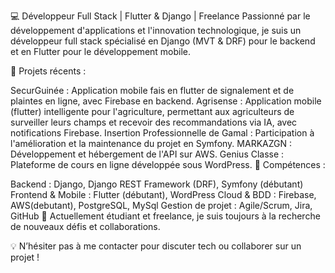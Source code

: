 💻 Développeur Full Stack | Flutter & Django | Freelance
Passionné par le développement d'applications et l'innovation technologique, je suis un développeur full stack spécialisé en Django (MVT & DRF) pour le backend et en Flutter pour le développement mobile.

🔹 Projets récents :

SecurGuinée : Application mobile fais en flutter de signalement et de plaintes en ligne, avec Firebase en backend.
Agrisense : Application mobile (flutter) intelligente pour l'agriculture, permettant aux agriculteurs de surveiller leurs champs et recevoir des recommandations via IA, avec notifications Firebase.
Insertion Professionnelle de Gamal : Participation à l'amélioration et la maintenance du projet en Symfony.
MARKAZGN : Développement et hébergement de l'API sur AWS.
Genius Classe : Plateforme de cours en ligne développée sous WordPress.
🚀 Compétences :

Backend : Django, Django REST Framework (DRF), Symfony (débutant)
Frontend & Mobile : Flutter (débutant), WordPress
Cloud & BDD : Firebase, AWS(debutant), PostgreSQL, MySql
Gestion de projet : Agile/Scrum, Jira, GitHub
📌 Actuellement étudiant et freelance, je suis toujours à la recherche de nouveaux défis et collaborations.

💡 N’hésiter pas à me contacter pour discuter tech ou collaborer sur un projet !
